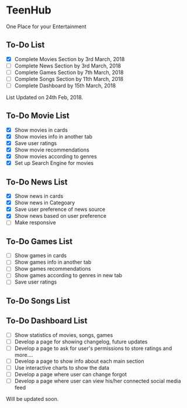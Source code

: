 # TeenHub
One Place for your Entertainment

## To-Do List

- [X] Complete Movies Section by 3rd March, 2018
- [ ] Complete News Section by 3rd March, 2018
- [ ] Complete Games Section by 7th March, 2018
- [ ] Complete Songs Section by 11th March, 2018
- [ ] Complete Dashboard by 15th March, 2018

List Updated on 24th Feb, 2018.

## To-Do Movie List

- [X] Show movies in cards
- [X] Show movies info in another tab
- [X] Save user ratings
- [X] Show movie recommendations
- [X] Show movies according to genres
- [X] Set up Search Engine for movies

## To-Do News List

- [X] Show news in cards
- [X] Show news in Categoary
- [X] Save user preference of news source
- [X] Show news based on user preference
- [ ] Make responsive

## To-Do Games List

- [ ] Show games in cards
- [ ] Show games info in another tab
- [ ] Show games recommendations
- [ ] Show games according to genres in new tab
- [ ] Save user ratings

## To-Do Songs List

## To-Do Dashboard List

- [ ] Show statistics of movies, songs, games
- [ ] Develop a page for showing changelog, future updates
- [ ] Develop a page to ask for user's permissions to store ratings and more....
- [ ] Develop a page to show info about each main section
- [ ] Use interactive charts to show the data
- [ ] Develop a page where user can change forgot
- [ ] Develop a page where user can view his/her connected social media feed

Will be updated soon.
